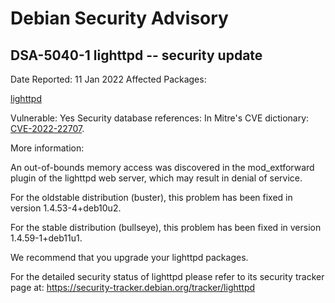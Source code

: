 
Debian Security Advisory
========================


DSA-5040-1 lighttpd -- security update
--------------------------------------



Date Reported:
11 Jan 2022
Affected Packages:

[lighttpd](https://packages.debian.org/src:lighttpd)

Vulnerable:
Yes
Security database references:
In Mitre's CVE dictionary: [CVE-2022-22707](https://security-tracker.debian.org/tracker/CVE-2022-22707).  

More information:

An out-of-bounds memory access was discovered in the mod\_extforward plugin of
the lighttpd web server, which may result in denial of service.


For the oldstable distribution (buster), this problem has been fixed
in version 1.4.53-4+deb10u2.


For the stable distribution (bullseye), this problem has been fixed in
version 1.4.59-1+deb11u1.


We recommend that you upgrade your lighttpd packages.


For the detailed security status of lighttpd please refer to
its security tracker page at:
<https://security-tracker.debian.org/tracker/lighttpd>





